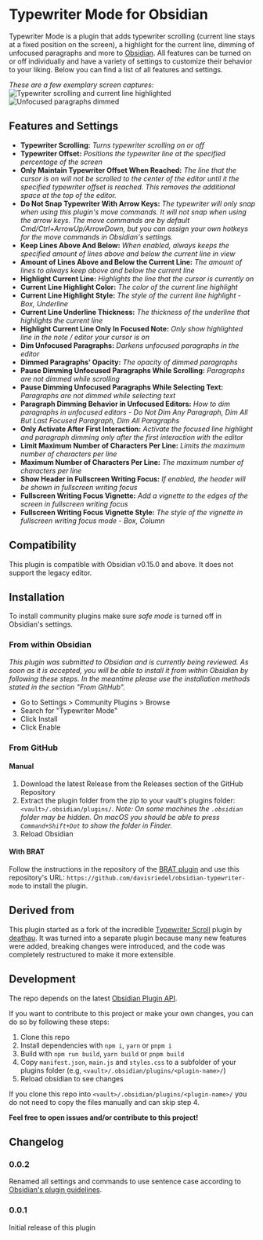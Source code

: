 # Typewriter Mode for Obsidian

Typewriter Mode is a plugin that adds typewriter scrolling (current line stays at a fixed position on the screen), a highlight for the current line, dimming of unfocused paragraphs and more to [Obsidian](https://obsidian.md).
All features can be turned on or off individually and have a variety of settings to customize their behavior to your liking.
Below you can find a list of all features and settings.

_These are a few exemplary screen captures:_
![Typewriter scrolling and current line highlighted](https://github.com/davisriedel/obsidian-typewriter-mode/raw/main/demo/typewriter.gif)
![Unfocused paragraphs dimmed](https://github.com/davisriedel/obsidian-typewriter-mode/raw/main/demo/dimming.gif)

## Features and Settings

- **Typewriter Scrolling:** _Turns typewriter scrolling on or off_
- **Typewriter Offset:** _Positions the typewriter line at the specified percentage of the screen_
- **Only Maintain Typewriter Offset When Reached:** _The line that the cursor is on will not be scrolled to the center of the editor until it the specified typewriter offset is reached. This removes the additional space at the top of the editor._
- **Do Not Snap Typewriter With Arrow Keys:** _The typewriter will only snap when using this plugin's move commands. It will not snap when using the arrow keys. The move commands are by default Cmd/Ctrl+ArrowUp/ArrowDown, but you can assign your own hotkeys for the move commands in Obsidian's settings._
- **Keep Lines Above And Below:** _When enabled, always keeps the specified amount of lines above and below the current line in view_
- **Amount of Lines Above and Below the Current Line:** _The amount of lines to always keep above and below the current line_
- **Highlight Current Line:** _Highlights the line that the cursor is currently on_
- **Current Line Highlight Color:** _The color of the current line highlight_
- **Current Line Highlight Style:** _The style of the current line highlight_ - _Box, Underline_
- **Current Line Underline Thickness:** _The thickness of the underline that highlights the current line_
- **Highlight Current Line Only In Focused Note:** _Only show highlighted line in the note / editor your cursor is on_
- **Dim Unfocused Paragraphs:** _Darkens unfocused paragraphs in the editor_
- **Dimmed Paragraphs' Opacity:** _The opacity of dimmed paragraphs_
- **Pause Dimming Unfocused Paragraphs While Scrolling:** _Paragraphs are not dimmed while scrolling_
- **Pause Dimming Unfocused Paragraphs While Selecting Text:** _Paragraphs are not dimmed while selecting text_
- **Paragraph Dimming Behavior in Unfocused Editors:** _How to dim paragraphs in unfocused editors_ - _Do Not Dim Any Paragraph, Dim All But Last Focused Paragraph, Dim All Paragraphs_
- **Only Activate After First Interaction:** _Activate the focused line highlight and paragraph dimming only after the first interaction with the editor_
- **Limit Maximum Number of Characters Per Line:** _Limits the maximum number of characters per line_
- **Maximum Number of Characters Per Line:** _The maximum number of characters per line_
- **Show Header in Fullscreen Writing Focus:** _If enabled, the header will be shown in fullscreen writing focus_
- **Fullscreen Writing Focus Vignette:** _Add a vignette to the edges of the screen in fullscreen writing focus_
- **Fullscreen Writing Focus Vignette Style:** _The style of the vignette in fullscreen writing focus mode_ - _Box, Column_

## Compatibility

This plugin is compatible with Obsidian v0.15.0 and above. It does not support the legacy editor.

## Installation

To install community plugins make sure _safe mode_ is turned off in Obsidian's settings.

### From within Obsidian

_This plugin was submitted to Obsidian and is currently being reviewed. As soon as it is accepted, you will be able to install it from within Obsidian by following these steps. In the meantime please use the installation methods stated in the section "From GitHub"._

<!-- You can install this plugin within Obsidian by doing the following: -->

- Go to Settings > Community Plugins > Browse
- Search for "Typewriter Mode"
- Click Install
- Click Enable

### From GitHub

#### Manual

1. Download the latest Release from the Releases section of the GitHub Repository
2. Extract the plugin folder from the zip to your vault's plugins folder: `<vault>/.obsidian/plugins/`. _Note: On some machines the `.obsidian` folder may be hidden. On macOS you should be able to press `Command+Shift+Dot` to show the folder in Finder._
3. Reload Obsidian

#### With BRAT

Follow the instructions in the repository of the [BRAT plugin](https://github.com/TfTHacker/obsidian42-brat#Quick-Guide-for-using-BRAT) and use this repository's URL: `https://github.com/davisriedel/obsidian-typewriter-mode` to install the plugin.

## Derived from

This plugin started as a fork of the incredible [Typewriter Scroll](https://github.com/deathau/cm-typewriter-scroll-obsidian) plugin by [deathau](https://github.com/deathau). It was turned into a separate plugin because many new features were added, breaking changes were introduced, and the code was completely restructured to make it more extensible.

## Development

The repo depends on the latest [Obsidian Plugin API](https://github.com/obsidianmd/obsidian-api).

If you want to contribute to this project or make your own changes, you can do so by following these steps:

1. Clone this repo
2. Install dependencies with `npm i`, `yarn` or `pnpm i`
3. Build with `npm run build`, `yarn build` or `pnpm build`
4. Copy `manifest.json`, `main.js` and `styles.css` to a subfolder of your plugins folder (e.g, `<vault>/.obsidian/plugins/<plugin-name>/`)
5. Reload obsidian to see changes

If you clone this repo into `<vault>/.obsidian/plugins/<plugin-name>/` you do not need to copy the files manually and can skip step 4.

**Feel free to open issues and/or contribute to this project!**

## Changelog

### 0.0.2

Renamed all settings and commands to use sentence case according to [Obsidian's plugin guidelines](https://docs.obsidian.md/Plugins/Releasing/Plugin+guidelines#Use+sentence+case+in+UI).

### 0.0.1

Initial release of this plugin
